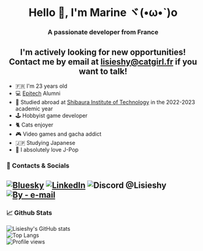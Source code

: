 <h1 align="center">Hello 👋, I'm Marine ヾ(•ω•`)o</h1>
<h3 align="center">A passionate developer from France</h3>

<h2 align="center"> I'm actively looking for new opportunities! Contact me by email at <a href="mailto:lisieshy@catgirl.fr">lisieshy@catgirl.fr</a> if you want to talk!</h2>

- 🇫🇷 I'm 23 years old
- 💻 [Epitech](https://epitech.eu/) Alumni
- 🗾 Studied abroad at [Shibaura Institute of Technology](https://www.shibaura-it.ac.jp/en/) in the 2022-2023 academic year
- 🕹️ Hobbyist game developer
- 🐈 Cats enjoyer
- 🎮 Video games and gacha addict
- 🇯🇵 Studying Japanese
- 🎵 I absolutely love J-Pop

### 🔗 Contacts & Socials 

[![Bluesky](https://img.shields.io/static/v1?label=&message=Bluesky&color=gray&style=for-the-badge&logo=bluesky)](https://bsky.app/profile/lisieshy.catgirl.fr)
[![LinkedIn](https://img.shields.io/static/v1?label=&message=LinkedIn&color=gray&style=for-the-badge&logo=linkedin)](https://www.linkedin.com/in/lisieshy/)
![Discord @Lisieshy](https://img.shields.io/static/v1?label=&message=Discord+%40Lisieshy&color=gray&style=for-the-badge&logo=Discord)
[![By - e-mail](https://img.shields.io/static/v1?label=By&message=e-mail&color=ff69b4&style=for-the-badge)](mailto:lisieshy@catgirl.fr)
---

### 📈 Github Stats

![Lisieshy's GitHub stats](https://github-readme-stats.vercel.app/api?username=Lisieshy&bg_color=30,e96443,904e95&title_color=fff&text_color=fff&include_all_commits=true&icon_color=fff&count_private=true&show_icons=true)
<br/>
![Top Langs](https://github-readme-stats.vercel.app/api/top-langs/?username=Lisieshy&bg_color=30,e96443,904e95&title_color=fff&text_color=fff&langs_count=5&layout=compact)
<br/>
![Profile views](https://komarev.com/ghpvc/?username=Lisieshy&color=FD428D)
<!--
**Lisieshy/Lisieshy** is a ✨ _special_ ✨ repository because its `README.md` (this file) appears on your GitHub profile.

Here are some ideas to get you started:

- 🔭 I’m currently working on ...
- 🌱 I’m currently learning ...
- 👯 I’m looking to collaborate on ...
- 🤔 I’m looking for help with ...
- 💬 Ask me about ...
- 📫 How to reach me: ...
- 😄 Pronouns: ...
- ⚡ Fun fact: ...
-->
